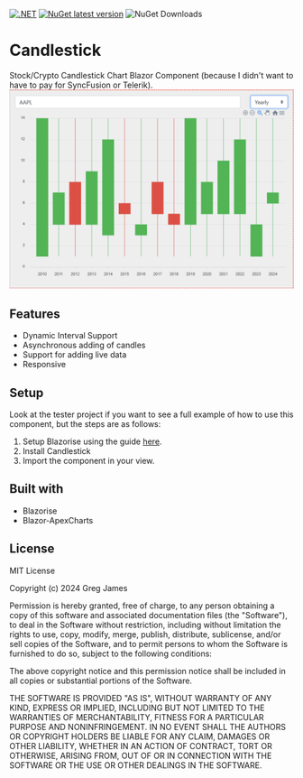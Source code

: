 [![.NET](https://github.com/gregyjames/Candlestick/actions/workflows/dotnet.yml/badge.svg?branch=main)](https://github.com/gregyjames/Candlestick/actions/workflows/dotnet.yml)
[![NuGet latest version](https://badgen.net/nuget/v/Candlestick)](https://www.nuget.org/packages/Candlestick)
![NuGet Downloads](https://img.shields.io/nuget/dt/Candlestick)
# Candlestick
Stock/Crypto Candlestick Chart Blazor Component (because I didn't want to have to pay for SyncFusion or Telerik).
![Example](https://github.com/gregyjames/Candlestick/blob/main/res/chart.png?raw=true)

## Features
- Dynamic Interval Support
- Asynchronous adding of candles
- Support for adding live data 
- Responsive

## Setup
Look at the tester project if you want to see a full example of how to use this component, but the steps are as follows:
1. Setup Blazorise using the guide [here](https://blazorise.com/docs/start).
2. Install Candlestick
3. Import the component in your view.

## Built with
- Blazorise
- Blazor-ApexCharts

## License
MIT License

Copyright (c) 2024 Greg James

Permission is hereby granted, free of charge, to any person obtaining a copy
of this software and associated documentation files (the "Software"), to deal
in the Software without restriction, including without limitation the rights
to use, copy, modify, merge, publish, distribute, sublicense, and/or sell
copies of the Software, and to permit persons to whom the Software is
furnished to do so, subject to the following conditions:

The above copyright notice and this permission notice shall be included in all
copies or substantial portions of the Software.

THE SOFTWARE IS PROVIDED "AS IS", WITHOUT WARRANTY OF ANY KIND, EXPRESS OR
IMPLIED, INCLUDING BUT NOT LIMITED TO THE WARRANTIES OF MERCHANTABILITY,
FITNESS FOR A PARTICULAR PURPOSE AND NONINFRINGEMENT. IN NO EVENT SHALL THE
AUTHORS OR COPYRIGHT HOLDERS BE LIABLE FOR ANY CLAIM, DAMAGES OR OTHER
LIABILITY, WHETHER IN AN ACTION OF CONTRACT, TORT OR OTHERWISE, ARISING FROM,
OUT OF OR IN CONNECTION WITH THE SOFTWARE OR THE USE OR OTHER DEALINGS IN THE
SOFTWARE.
